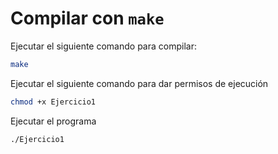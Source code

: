 # Compilar con `make`
Ejecutar el siguiente comando para compilar:
```bash
make
```
Ejecutar el siguiente comando para dar permisos de ejecución
```bash
chmod +x Ejercicio1
```
Ejecutar el programa
```bash
./Ejercicio1
```
